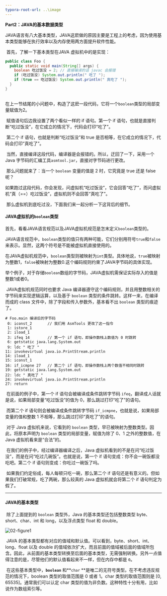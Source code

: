 ```yaml
---
typora-root-url: ..\image
---
```


**Part2：JAVA的基本数据类型**

​	JAVA语言有八大基本类型，JAVA这麽做的原因主要是工程上的考虑，因为使用基本类型能够在执行效率以及内存使用两方面提升软件性能。

​	首先，了解一下基本类型在JAVA 虚拟机中的是实现：

```java
public class Foo {
  public static void main(String[] args) {
    boolean 吃过饭没 = 2; // 直接编译的话 javac 会报错
    if (吃过饭没) System.out.println(" 吃了 ");
    if (true == 吃过饭没) System.out.println(" 真吃了 ");
  }
}
 
```

​	在上一节结尾的小问题中，构造了这麽一段代码，它将一个`boolean`类型的局部变量赋值为2。

​	赋值语句后边我设置了两个看似一样的 if 语句。第一个 if 语句，也就是直接判断“吃过饭没”，在它成立的情况下，代码会打印“吃了”。

​	第二个 if 语句，也就是判断“吃过饭没”和 true 是否相等，在它成立的情况下，代码会打印“真吃了”。

​	当然，直接编译这段代码，编译器是会报错的。所以，迂回了一下，采用一个 Java 字节码的汇编工具`asmtool.jar`，直接对字节码进行更改。

​	那么问题就来了：当一个 `boolean` 变量的值是 2 时，它究竟是 true 还是 false 呢？

​	如果跑过这段代码，你会发现，问虚拟机“吃过饭没”，它会回答“吃了”，而问虚拟机“真（==）吃过饭没”，虚拟机则不会回答“真吃了”。

​	那么虚拟机到底吃过没，下面我们来一起分析一下这背后的细节。

#### JAVA虚拟机的`boolean`类型

​	首先，看看JAVA语言规范以及JAVA虚拟机规范是怎末定义`boolean`类型的。

​	JAVA语言规范中，`boolean`类型的值只有两种可能，它们分别用符号`true`和`false`来表示。显然，这两个符号是不能被虚拟机直接使用的。

​	在JAVA虚拟机规范中，`boolean`类型则被映射为`int`类型。具体地说，`true`被映射为整数1，`false`被映射为整数0.这个编码规则约束了JAVA字节码的具体实现。

​	举个例子，对于存储`boolean`数组的字节码，JAVA虚拟机需保证实际存入的值是整数1或者0。

​	JAVA虚拟机规范同时也要求 Java 编译器遵守这个编码规则，并且用整数相关的字节码来实现逻辑运算，以及基于 `boolean` 类型的条件跳转。这样一来，在编译而成的 class 文件中，除了字段和传入参数外，基本看不出 `boolean` 类型的痕迹了。

```assembly
# Foo.main 编译后的字节码
 0: iconst_2       // 我们用 AsmTools 更改了这一指令
 1: istore_1
 2: iload_1
 3: ifeq 14        // 第一个 if 语句，即操作数栈上数值为 0 时跳转 
 6: getstatic java.lang.System.out
 9: ldc " 吃了 "
11: invokevirtual java.io.PrintStream.println
14: iload_1
15: iconst_1
16: if_icmpne 27   // 第二个 if 语句，即操作数栈上两个数值不相同时跳转
19: getstatic java.lang.System.out 
22: ldc " 真吃了 "
24: invokevirtual java.io.PrintStream.println
27: return

```

​	在前面的例子中，第一个 if 语句会被编译成条件跳转字节码 `ifeq`，翻译成人话就是说，如果局部变量“吃过饭没”的值为 0，那么跳过打印“吃了”的语句。

​	而第二个 if 语句则会被编译成条件跳转字节码 `if_icmpne`，也就是说，如果局部变量的值和整数 1 不相等，那么跳过打印“真吃了”的语句。

​	对于 Java 虚拟机来说，它看到的 `boolean` 类型，早已被映射为整数类型。因此，将原本声明为 `boolean` 类型的局部变量，赋值为除了 0、1 之外的整数值，在 Java 虚拟机看来是“合法”的。

​	在我们的例子中，经过编译器编译之后，Java 虚拟机看到的不是在问“吃过饭没”，而是在问“吃过几碗饭”。也就是说，第一个 if 语句变成：你不会一碗饭都没吃吧。第二个 if 语句则变成：你吃过一碗饭了吗。

​	如果我们约定俗成，每人每顿只吃一碗，那么第二个 if 语句还是有意义的。但如果我们打破常规，吃了两碗，那么较真的 Java 虚拟机就会将第二个 if 语句判定为假了。

----

#### JAVA的基本类型

​	除了上面提到的 `boolean` 类型外，Java 的基本类型还包括整数类型 byte、short、char、int 和 long，以及浮点类型 float 和 double。

![02-figure1](./02-figure1.png)

​	JAVA 的基本类型都有对应的值域和默认值。可以看到，byte、short、int、long、float 以及 double 的值域依次扩大，而且前面的值域被后面的值域所包含。因此，从前面的基本类型转换至后面的基本类型，无需强制转换。另外一点值得注意的是，尽管他们的默认值看起来不一样，但在内存中都是 `0`。

​	在这些基本类型中，**`boolean`** 和**`char` **是唯二的无符号类型。在不考虑违反规范的情况下，boolean 类型的取值范围是 0 或者 1。char 类型的取值范围则是 [0, 65535]。通常我们可以认定 char 类型的值为非负数。这种特性十分有用，比如说作为数组索引等。
